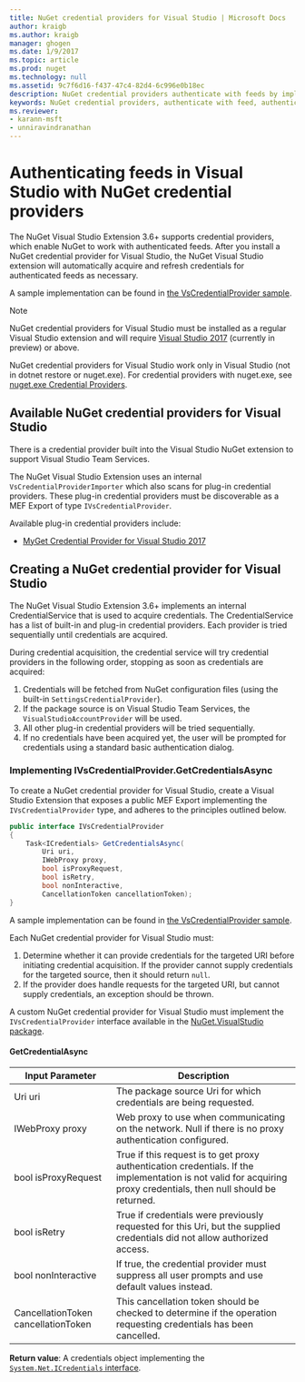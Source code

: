 ```yaml
---
title: NuGet credential providers for Visual Studio | Microsoft Docs
author: kraigb
ms.author: kraigb
manager: ghogen
ms.date: 1/9/2017
ms.topic: article
ms.prod: nuget
ms.technology: null
ms.assetid: 9c7f6d16-f437-47c4-82d4-6c996e0b18ec
description: NuGet credential providers authenticate with feeds by implementing the IVsCredentialProvider interface in a Visual Studio extension.
keywords: NuGet credential providers, authenticate with feed, authenticate with gallery, NuGet visual studio extension
ms.reviewer:
- karann-msft
- unniravindranathan
---
```


# Authenticating feeds in Visual Studio with NuGet credential providers

The NuGet Visual Studio Extension 3.6+ supports credential providers, which enable NuGet to work with authenticated feeds.
After you install a NuGet credential provider for Visual Studio, the NuGet Visual Studio extension will automatically acquire and refresh credentials for authenticated feeds as necessary.

A sample implementation can be found in [the VsCredentialProvider sample](https://github.com/NuGet/Samples/tree/master/VsCredentialProvider).

> [!Note]
> NuGet credential providers for Visual Studio must be installed as a regular Visual Studio extension and will require [Visual Studio 2017](https://aka.ms/vs/15/preview/vs_enterprise) (currently in preview) or above.
>
> NuGet credential providers for Visual Studio work only in Visual Studio (not in dotnet restore or nuget.exe). For credential providers with nuget.exe, see [nuget.exe Credential Providers](nuget-exe-Credential-providers.md).

## Available NuGet credential providers for Visual Studio

There is a credential provider built into the Visual Studio NuGet extension to support Visual Studio Team Services.

The NuGet Visual Studio Extension uses an internal `VsCredentialProviderImporter` which also scans for plug-in credential providers. These plug-in credential providers must be discoverable as a MEF Export of type `IVsCredentialProvider`.

Available plug-in credential providers include:

- [MyGet Credential Provider for Visual Studio 2017](http://docs.myget.org/docs/reference/credential-provider-for-visual-studio)

## Creating a NuGet credential provider for Visual Studio

The NuGet Visual Studio Extension 3.6+ implements an internal CredentialService that is used to acquire credentials. The CredentialService has a list of built-in and plug-in credential providers. Each provider is tried sequentially until credentials are acquired.

During credential acquisition, the credential service will try credential providers in the following order, stopping as soon as credentials are acquired:

1. Credentials will be fetched from NuGet configuration files (using the built-in `SettingsCredentialProvider`).
1. If the package source is on Visual Studio Team Services, the `VisualStudioAccountProvider` will be used.
1. All other plug-in credential providers will be tried sequentially.
1. If no credentials have been acquired yet, the user will be prompted for credentials using a standard basic authentication dialog.

### Implementing IVsCredentialProvider.GetCredentialsAsync

To create a NuGet credential provider for Visual Studio, create a Visual Studio Extension that exposes a public MEF Export implementing the `IVsCredentialProvider` type, and adheres to the principles outlined below.

```cs
public interface IVsCredentialProvider
{
    Task<ICredentials> GetCredentialsAsync(
        Uri uri,
        IWebProxy proxy,
        bool isProxyRequest,
        bool isRetry,
        bool nonInteractive,
        CancellationToken cancellationToken);
}
```

A sample implementation can be found in [the VsCredentialProvider sample](https://github.com/NuGet/Samples/tree/master/VsCredentialProvider).

Each NuGet credential provider for Visual Studio must:

1. Determine whether it can provide credentials for the targeted URI before initiating credential acquisition. If the provider cannot supply credentials for the targeted source, then it should return `null`.
1. If the provider does handle requests for the targeted URI, but cannot supply credentials, an exception should be thrown.

A custom NuGet credential provider for Visual Studio must implement the `IVsCredentialProvider` interface available in the [NuGet.VisualStudio package](https://www.nuget.org/packages/NuGet.VisualStudio/).

#### GetCredentialAsync

| Input Parameter |Description|
| ----------------|-----------|
| Uri uri | The package source Uri for which credentials are being requested.|
| IWebProxy proxy | Web proxy to use when communicating on the network. Null if there is no proxy authentication configured. |
| bool isProxyRequest | True if this request is to get proxy authentication credentials. If the implementation is not valid for acquiring proxy credentials, then null should be returned. |
| bool isRetry | True if credentials were previously requested for this Uri, but the supplied credentials did not allow authorized access. |
| bool nonInteractive | If true, the credential provider must suppress all user prompts and use default values instead. |
| CancellationToken cancellationToken | This cancellation token should be checked to determine if the operation requesting credentials has been cancelled. |

**Return value**: A credentials object implementing the [`System.Net.ICredentials` interface](/dotnet/api/system.net.icredentials?view=netstandard-2.0).
